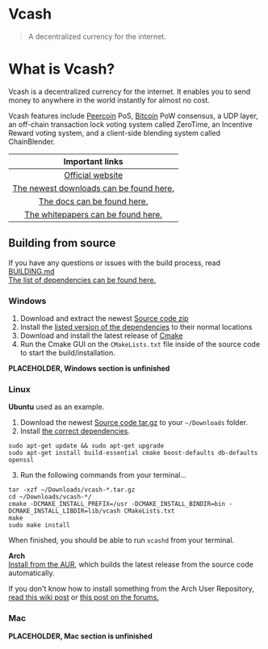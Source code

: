Vcash
======
> A decentralized currency for the internet.

# What is Vcash?
Vcash is a decentralized currency for the internet. It enables you to send money to anywhere in the world instantly for almost no cost.

Vcash features include [Peercoin](https://github.com/ppcoin/ppcoin) PoS, [Bitcoin](https://github.com/bitcoin/bitcoin) PoW consensus, a UDP layer, an off-chain transaction lock voting system called ZeroTime, an Incentive Reward voting system, and a client-side blending system called ChainBlender.

|Important links|
|:---:|
|[Official website](https://vcash.info/)|
|[The newest downloads can be found here.](https://github.com/openvcash/vcash/releases)|
|[The docs can be found here.](https://github.com/openvcash/docs.vcash.info)|
|[The whitepapers can be found here.](https://github.com/openvcash/papers)|

## Building from source
If you have any questions or issues with the build process, read [BUILDING.md](docs/BUILDING.md)  
[The list of dependencies can be found here.](docs/DEPENDENCIES.md)

### Windows
1. Download and extract the newest [Source code zip](https://github.com/openvcash/vcash/releases)
2. Install the [listed version of the dependencies](docs/DEPENDENCIES.md) to their normal locations
3. Download and install the latest release of [Cmake](https://cmake.org/download/)
4. Run the Cmake GUI on the `CMakeLists.txt` file inside of the source code to start the build/installation.

**PLACEHOLDER, Windows section is unfinished**

### Linux
**Ubuntu** used as an example.

1. Download the newest [Source code tar.gz](https://github.com/openvcash/vcash/releases) to your `~/Downloads` folder.
2. Install [the correct dependencies](docs/DEPENDENCIES.md).
```shell
sudo apt-get update && sudo apt-get upgrade
sudo apt-get install build-essential cmake boost-defaults db-defaults openssl
```
3. Run the following commands from your terminal...
```shell
tar -xzf ~/Downloads/vcash-*.tar.gz
cd ~/Downloads/vcash-*/
cmake -DCMAKE_INSTALL_PREFIX=/usr -DCMAKE_INSTALL_BINDIR=bin -DCMAKE_INSTALL_LIBDIR=lib/vcash CMakeLists.txt
make
sudo make install
```

When finished, you should be able to run `vcashd` from your terminal.  

**Arch**  
[Install from the AUR](https://aur.archlinux.org/packages/vcash/), which builds the latest release from the source code automatically.

If you don't know how to install something from the Arch User Repository, [read this wiki post](https://wiki.archlinux.org/index.php/AUR_helpers) or [this post on the forums.](https://forum.vcash.info/d/56-arch-linux-aur-pkgbuild-s)

### Mac
**PLACEHOLDER, Mac section is unfinished**
